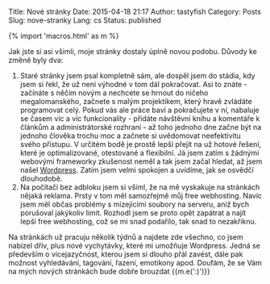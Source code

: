 Title: Nové stránky
Date: 2015-04-18 21:17
Author: tastyfish
Category: Posts
Slug: nove-stranky
Lang: cs
Status: published

{% import 'macros.html' as m %}

Jak jste si asi všimli, moje stránky dostaly úplně novou podobu. Důvody ke změně
byly dva:

1.  Staré stránky jsem psal kompletně sám, ale dospěl jsem do stádia,
    kdy jsem si řekl, že už není výhodné v tom dál pokračovat. Asi to
    znáte - začínáte s něčím novým a nechcete se hrnout do ničeho
    megalomanského, začnete s malým projektíkem, který hravě zvládáte
    programovat celý. Pokud vás ale práce baví a pokračujete v ní,
    nabaluje se časem víc a víc funkcionality - přidáte návštěvní knihu
    a komentáře k článkům a administrátorské rozhraní - až toho jednoho
    dne začne být na jednoho člověka trochu moc a začnete si
    uvědomovat neefektivitu svého přístupu. V určitém bodě je prostě
    lepší přejít na už hotové řešení, které je optimalizované,
    otestované a flexibilní. Já jsem zatím s žádnými webovými frameworky
    zkušenost neměl a tak jsem začal hledat, až jsem našel
    [Wordpress](https://wordpress.org/). Zatím jsem velmi spokojen a
    uvidíme, jak se osvědčí dlouhodobě.
2.  Na počítači bez adbloku jsem si všiml, že na mě vyskakuje na
    stránkách nějaká reklama. Prsty v tom měl samozřejmě můj
    free webhosting. Navíc jsem měl občas problémy s mizejícími soubory
    na serveru, aniž bych porušoval jakýkoliv limit. Rozhodl jsem se
    proto opět zapátrat a najít lepší free webhosting, což se mi snad
    podařilo, tak snad to nezakřiknu.

Na stránkách už pracuju několik týdnů a najdete zde všechno, co jsem
nabízel dřív, plus nové vychytávky, které mi umožňuje Wordpress. Jedná
se především o vícejazyčnost, kterou jsem si dlouho přál zavést, dále
pak možnost vyhledávání, tagování, řazení, emotikony apod. Doufám, že se
Vám na mých nových stránkách bude dobře brouzdat {{m.e(':)')}}
